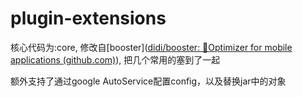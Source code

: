 # plugin-extensions

核心代码为:core, 修改自[booster]([didi/booster: 🚀Optimizer for mobile applications (github.com)](https://github.com/didi/booster)), 把几个常用的塞到了一起


额外支持了通过google AutoService配置config，以及替换jar中的对象

